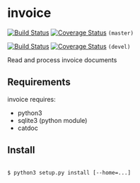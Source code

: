 invoice
=======


[![Build Status](https://travis-ci.org/simone-campagna/invoice.svg?branch=master)](https://travis-ci.org/simone-campagna/invoice?branch=master)
[![Coverage Status](https://coveralls.io/repos/simone-campagna/invoice/badge.svg?branch=master)](https://coveralls.io/r/simone-campagna/invoice?branch=master)
`(master)`

[![Build Status](https://travis-ci.org/simone-campagna/invoice.svg?branch=devel)](https://travis-ci.org/simone-campagna/invoice?branch=devel)
[![Coverage Status](https://coveralls.io/repos/simone-campagna/invoice/badge.svg?branch=devel)](https://coveralls.io/r/simone-campagna/invoice?branch=devel)
`(devel)`

Read and process invoice documents

## Requirements
invoice requires:
 * python3
 * sqlite3 (python module)
 * catdoc

## Install
```shell

$ python3 setup.py install [--home=...]

```
